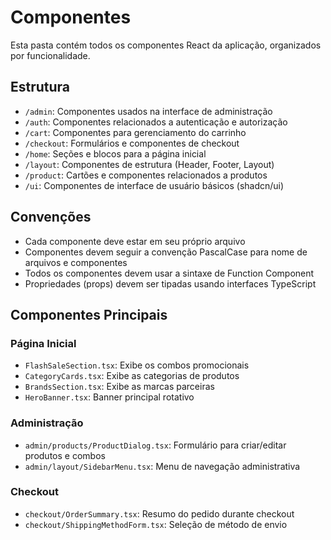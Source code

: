 
# Componentes

Esta pasta contém todos os componentes React da aplicação, organizados por funcionalidade.

## Estrutura

- `/admin`: Componentes usados na interface de administração
- `/auth`: Componentes relacionados a autenticação e autorização
- `/cart`: Componentes para gerenciamento do carrinho
- `/checkout`: Formulários e componentes de checkout
- `/home`: Seções e blocos para a página inicial
- `/layout`: Componentes de estrutura (Header, Footer, Layout)
- `/product`: Cartões e componentes relacionados a produtos
- `/ui`: Componentes de interface de usuário básicos (shadcn/ui)

## Convenções

- Cada componente deve estar em seu próprio arquivo
- Componentes devem seguir a convenção PascalCase para nome de arquivos e componentes
- Todos os componentes devem usar a sintaxe de Function Component
- Propriedades (props) devem ser tipadas usando interfaces TypeScript

## Componentes Principais

### Página Inicial
- `FlashSaleSection.tsx`: Exibe os combos promocionais
- `CategoryCards.tsx`: Exibe as categorias de produtos
- `BrandsSection.tsx`: Exibe as marcas parceiras
- `HeroBanner.tsx`: Banner principal rotativo

### Administração
- `admin/products/ProductDialog.tsx`: Formulário para criar/editar produtos e combos
- `admin/layout/SidebarMenu.tsx`: Menu de navegação administrativa

### Checkout
- `checkout/OrderSummary.tsx`: Resumo do pedido durante checkout
- `checkout/ShippingMethodForm.tsx`: Seleção de método de envio
